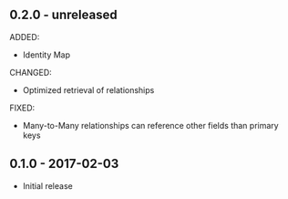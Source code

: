 ## 0.2.0 - unreleased

ADDED:

- Identity Map

CHANGED:

- Optimized retrieval of relationships

FIXED:

- Many-to-Many relationships can reference other fields than primary keys

## 0.1.0 - 2017-02-03

- Initial release
